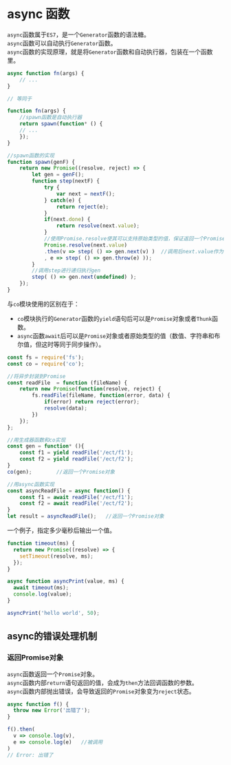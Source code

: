 # async 函数
`async`函数属于`ES7`，是一个`Generator`函数的语法糖。  
`async`函数可以自动执行`Generator`函数。  
`async`函数的实现原理，就是将`Generator`函数和自动执行器，包装在一个函数里。  
```javascript
async function fn(args) {
    // ...
}

// 等同于

function fn(args) {
    //spawn函数是自动执行器
    return spawn(function* () {
    // ...
    });
}

//spawn函数的实现
function spawn(genF) {
    return new Promise((resolve, reject) => {
        let gen = genF();
        function step(nextF) {
            try {
                var next = nextF();
            } catch(e) {
                return reject(e);
            }
            if(next.done) {
                return resolve(next.value);
            }
            //使用Promise.resolve使其可以支持原始类型的值，保证返回一个Promise对象
            Promise.resolve(next.value)
            .then(v => step( () => gen.next(v) )  //调用后next.value作为结果返回
            , e => step( () => gen.throw(e) ));
        }
        //调用step进行递归执行gen
        step( () => gen.next(undefined) );
    });
}
```

与`co`模块使用的区别在于：
- `co`模块执行的`Generator`函数的`yield`语句后可以是`Promise`对象或者`Thunk`函数。
- `async`函数`await`后可以是`Promise`对象或者原始类型的值（数值、字符串和布尔值，但这时等同于同步操作）。

```javascript
const fs = require('fs');
const co = require('co');

//将异步封装到Promise
const readFile  = function (fileName) {
    return new Promise(function(resolve, reject) {
        fs.readFile(fileName, function(error, data) {
            if(error) return reject(error);
            resolve(data);
        })
    });
};

//用生成器函数和co实现
const gen = function* (){
    const f1 = yield readFile('/ect/f1');
    const f2 = yield readFile('/ect/f2');
}
co(gen);        //返回一个Promise对象

//用async函数实现
const asyncReadFile = async function() {
    const f1 = await readFile('/ect/f1');
    const f2 = await readFile('/ect/f2');
}
let result = asyncReadFile();   //返回一个Promise对象
```

一个例子，指定多少毫秒后输出一个值。
```javascript
function timeout(ms) {
  return new Promise((resolve) => {
    setTimeout(resolve, ms);
  });
}

async function asyncPrint(value, ms) {
  await timeout(ms);
  console.log(value);
}

asyncPrint('hello world', 50);
```

## async的错误处理机制

### 返回Promise对象
`async`函数返回一个`Promise`对象。  
`async`函数内部`return`语句返回的值，会成为`then`方法回调函数的参数。  
`async`函数内部抛出错误，会导致返回的`Promise`对象变为`reject`状态。  
```javascript
async function f() {
  throw new Error('出错了');
}

f().then(
  v => console.log(v),
  e => console.log(e)   //被调用
)
// Error: 出错了
```